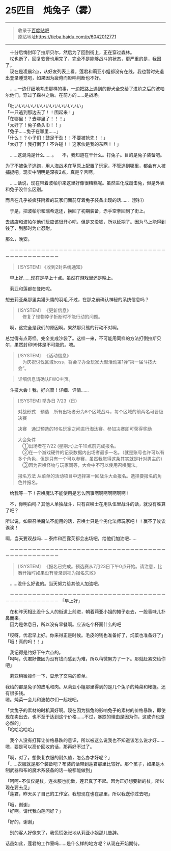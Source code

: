 # 25匹目　炖兔子（雾）

---

> 收录于[百度贴吧](https://tieba.baidu.com/f?kw=在vrmmo中当起了召唤士)      
> 原贴地址<https://tieba.baidu.com/p/6042012771> 

---

　十分后悔封印了拉斯贝尔，然后为了回到街上，正在穿过森林。  
　杖也断了，回复软膏也用完了，完全不是能够战斗的状态，更严重的是，我困了。  
　现在是凌晨2点，从好友列表上看，莲君和莉亚小姐都没有在线，我也暂时先退出登录睡觉吧，如果因为疲倦而影响判断也不好。  

　……一边仔细地考虑那样的事，一边把路上遇到的野犬全交给了进阶之后的波帕尔他们，穿过了森林之后。在前方的……是战场。

「吡いいいいいいいいいいいいいいい」  
「一只逃到那边去了！！围起来！」  
「在哪里！？去哪里了！！！」  
「太好了！兔子桑头巾！！」  
「兔子……兔子在哪里……」  
「什么！？小子们！鼓足干劲！！不要被抢先！！」  
「太好了！我打倒了！不许碰！！这家伙是我的东西！！」  

　……这混沌是什么……。
　不，我知道在干什么。打兔子。目的是兔子装备吧。

为了不被兔子逃跑，用人海战术在草原上配置了玩家，不管逃到哪里，都会有人被捕捉吧。现实中明明是深夜2点，真是辛苦啊。

　……话说，现在带着波帕尔来这里好像很糟糕呢。虽然进化成蹴击兔，但是外表和兔子没什么区别。

而且在几乎被疯狂附着的玩家们面前穿着兔子装备出现的话……（颤抖）

　于是，把波帕尔和瑞希送还，换回了初期装备，赤手空拳回到了街上。

去旅店和波帕尔他们玩应该很开心吧，但是又没钱，所以延期了。因为马上能得到钱了，到那时为止忍耐。

那么，晚安。

　－－－－－－－－－－－－－－－－－－－－－－－－－－－－－－－－－－－－－－－－－－－－－－－

> [!SYSTEM]
> 《收到2封系统通知》

　早上好……现在是早上十点。虽然在游戏里还是晚上。

　莉亚和莲都在登陆呢。

想去莉亚桑那里卖猫头鹰的羽毛,不过，在那之前确认神秘的系统信息吗？

> [!SYSTEM]
> 　《更新信息》  
> 　修复了怪物脖子折断时不能行动的问题。  

　啊，这完全是我们的原因啊。果然那只熊的行动不对啊。

总觉得有点奇怪。完全变成沙袋了。这样一来，不可能用同样的方法打倒拉斯贝尔，果然封印99体是不可能的。嗯。

> [!SYSTEM]
> 　《活动信息》  
> 　为庆祝讨伐区域boss，将会举办全玩家大型活动第1弹“第一届斗技大会”。  

> 详细信息请确认FWO主页。

　斗技大会！我，好兴奋！详细、详情……

> [!SYSTEM]
> 举办日 7/23（日）  
>  
> 对战形式　预选　所有出场者分为8个区域战斗，每个区域的前两名可晋级决赛  
>  
> 决赛　通过预选的16名玩家之间进行淘汰赛。参加决赛即可获得奖励  
>  
> 大会条件  
> 　①出场者在7/22 (星期六)上午10点前完成报名。  
> 　②在一个游戏硬件的记录数据内出场者最多一名。（就是账号也许可以有多个角色，但是只有一个可以参赛，虽然我觉得这条其实就是针对男主的）  
> 　③因为召唤怪物与玩家同等，大会中不可以使用召唤魔法。  
>  
> 报名方法 从菜单的活动项目中选择第一回战斗大会报名。选择要报名的角色并报名。  

　给我等一下！召唤魔法不能使用是怎么回事啊啊啊啊啊啊啊！


　不，你明白吗？其他人单独战斗，只有召唤士在用队伍里战斗的话，就没有胜算了吧？

所以说，如果召唤魔法不能用的话，召唤士只是个劣化法师玩家吧！！赢不了诶诶诶诶！


啊，当天要观战吗……泰库和西露芙都会出场吧，给他们加油吧……

　－－－－－－－－－－－－－－－－－－－－－－－－－－－－－－－－－－－－－－－－－－－－－－－

> [!SYSTEM]
> 　《报名已完成。预选赛从7月23日下午0点开始。请注意，比赛开始时如果没有登录则视为报名失败》

　……没什么好说的。当天努力给其他人加油吧。

 　－－－－－－－－－－－－－－－－－－－－－－－－－－－－－－－－－－－－－－－－－－－－－－－
「早上好」

　在和昨天相比没什么人的街道上前进，朝着莉亚小姐的摊子走去，一股香味儿扑鼻而来。  
　因为是休息日，所以没有早餐啊。应该吃个杯面什么的吧  

「哎呀，优君早上好。你来得正是时候。毛皮的钱也准备好了，炖菜也准备好了」  
「哦！真的吗！！」  

　我记得是约好下午六点的。  
「呵呵，优君好像因为没有钱而感到为难，所以稍微努力了一下。那就赶紧交给你吧」  

　莉亚稍微操作一下，显示了交易的菜单。

我给的都是兔子的皮毛和肉。从莉亚小姐那里得到的是几个兔子的炖菜和帐篷。还有很多钱。  
嗯。炖菜一会儿和波帕尔们一起吃吧。  

「卖兔子的素材的时机真好啊。现在因为猎兔的影响兔子的素材的价格暴跌，即使现在卖出去，也不至于达到这个价格……不过，暴跌的理由是因为你，这或许也是必然的」  
「哈哈哈哈哈」  

　我个人没有打算让价格暴跌的意识，所以被这么说我也不知道该怎么说才好……嗯，要是可以高价回收的话，那再好不过了。

「啊，对了。想恢复衣服的耐久值，怎么办才好呢？」  
「……衣服就是那个装备吧？布装的话带到莲君那里比较好。那个孩子，如果是木制武器和布的魔术系装备的话一般都能做到」  

「呵呵~不仅仅是杖，连衣服也能做，莲君真了不起。因为正好想要新的杖，所以现在要去见」  
「莲君，昨天买了自己的工作室。我想现在也在那里，所以我送你过去吧」  

「哦，谢谢」  
「好啊。请代我向莲问好？」  

「好的，谢谢」

　别的客人好像来了，我慌慌张张地从莉亚小姐那儿告辞。

话虽如此，莲君的工作室吗……是什么样的地方呢？从现在开始期待。
